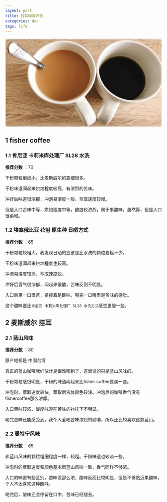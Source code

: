 ```yaml
---
layout: post
title: 挂耳咖啡评测
categories: doc
tags: life
---
```




![Alt text](../image/coffee-test-1.jpg)

## 1 fisher coffee

### 1.1 肯尼亚 卡莉米库处理厂 SL28 水洗

**推荐分数** ：70

干粉颗粒很细小，比麦斯威尔的要细很多。

干粉味道闻起来烘焙程度较高，有浓烈的苦味。

冲好后味道很浓郁，冲泡易溶度一般，萃取速度较慢。
 
但是入口苦味中等，烘焙程度中等，酸度较浓烈，属于果酸味，虽然算，但是入口很柔和。

### 1.2 埃塞俄比亚 花魁 原生种 日晒方式

**推荐分数** ：65

干粉颗粒较粗大。我发现日晒的应该是比水洗的颗粒要粗不少。

干粉味道闻起来烘焙程度也较高。

冲泡易溶度较高，萃取速度快。

冲好后香气很浓郁，闻起来很酸，苦味反倒不明显。

入口后第一口很苦，紧接着是酸味，喝完一口嘴里是苦味的感觉。

这个酸味要比`肯尼亚 卡莉米库处理厂 SL28 水洗方式`感觉更酸一些。



## 2 麦斯威尔 挂耳

### 2.1 蓝山风味

**推荐分数** ：80

原产地都是 中国台湾

真正的蓝山咖啡我们估计是很难喝到了，这里说的只是蓝山风味的。

干粉颗粒感很明显，干粉的味道闻起来比fisher coffee要淡一些。

冲泡时，萃取速度较快，萃取后液体颜色较浅。冲泡后的咖啡香气没有fishercoffee那么浓厚。

入口苦味较浓，酸度味道在苦味的衬托下不明显。

喝完苦味还能感受到，我个人爱喝苦味浓烈的咖啡，所以还比较喜欢这款蓝山。


### 2.2 曼特宁风味

**推荐分数** ：65

和蓝山风味的颗粒粗细程度一样，较粗。干粉味道也较淡一些。

冲泡时的萃取速度和颜色基本同蓝山风味一致，香气同样不够浓。

入口的味道有些区别，苦味没那么浓，酸味反而比较明显，但是不够贴近果酸味，个人不太喜欢这种酸味。

喝完后，酸味还会停留在口中，苦味已经褪去。

